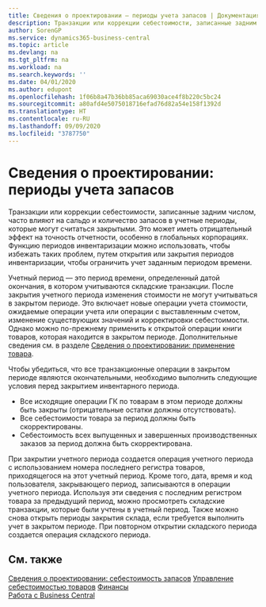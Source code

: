 ```yaml
---
title: Сведения о проектировании — периоды учета запасов | Документация Майкрософт
description: Транзакции или коррекции себестоимости, записанные задним числом, часто влияют на сальдо и количество запасов в учетные периоды, которые могут считаться закрытыми. Это может иметь отрицательный эффект на точность отчетности, особенно в глобальных корпорациях. Функцию периодов инвентаризации можно использовать, чтобы избежать таких проблем, путем открытия или закрытия периодов инвентаризации, чтобы ограничить учет заданным периодом времени.
author: SorenGP
ms.service: dynamics365-business-central
ms.topic: article
ms.devlang: na
ms.tgt_pltfrm: na
ms.workload: na
ms.search.keywords: ''
ms.date: 04/01/2020
ms.author: edupont
ms.openlocfilehash: 1f06b8a47b36bb85aca69030ace4f8b220c5bc24
ms.sourcegitcommit: a80afd4e5075018716efad76d82a54e158f1392d
ms.translationtype: HT
ms.contentlocale: ru-RU
ms.lasthandoff: 09/09/2020
ms.locfileid: "3787750"
---
```

# <a name="design-details-inventory-periods"></a>Сведения о проектировании: периоды учета запасов
Транзакции или коррекции себестоимости, записанные задним числом, часто влияют на сальдо и количество запасов в учетные периоды, которые могут считаться закрытыми. Это может иметь отрицательный эффект на точность отчетности, особенно в глобальных корпорациях. Функцию периодов инвентаризации можно использовать, чтобы избежать таких проблем, путем открытия или закрытия периодов инвентаризации, чтобы ограничить учет заданным периодом времени.  

 Учетный период — это период времени, определенный датой окончания, в котором учитываются складские транзакции. После закрытия учетного периода изменения стоимости не могут учитываться в закрытом периоде. Это включает новые операции учета стоимости, ожидаемые операции учета или операции с выставленным счетом, изменение существующих значений и корректировки себестоимости. Однако можно по-прежнему применить к открытой операции книги товаров, которая находится в закрытом периоде. Дополнительные сведения см. в разделе [Сведения о проектировании: применение товара](design-details-item-application.md).  

 Чтобы убедиться, что все транзакционные операции в закрытом периоде являются окончательными, необходимо выполнить следующие условия перед закрытием инвентарного периода.  

-   Все исходящие операции ГК по товарам в этом периоде должны быть закрыты (отрицательные остатки должны отсутствовать).  
-   Все себестоимости товара за период должны быть скорректированы.  
-   Себестоимость всех выпущенных и завершенных производственных заказов за период должна быть скорректирована.  

 При закрытии учетного периода создается операция учетного периода с использованием номера последнего регистра товаров, приходящегося на этот учетный период. Кроме того, дата, время и код пользователя, закрывающего период, записываются в операции учетного периода. Используя эти сведения с последним регистром товара за предыдущий период, можно просмотреть складские транзакции, которые были учтены в учетный период. Также можно снова открыть периоды закрытия склада, если требуется выполнить учет в закрытом периоде. При повторном открытии складского периода создается операция складского периода.  

## <a name="see-also"></a>См. также  
 [Сведения о проектировании: себестоимость запасов](design-details-inventory-costing.md) [Управление себестоимостью товаров](finance-manage-inventory-costs.md) [Финансы](finance.md)  
 [Работа с Business Central](ui-work-product.md)
